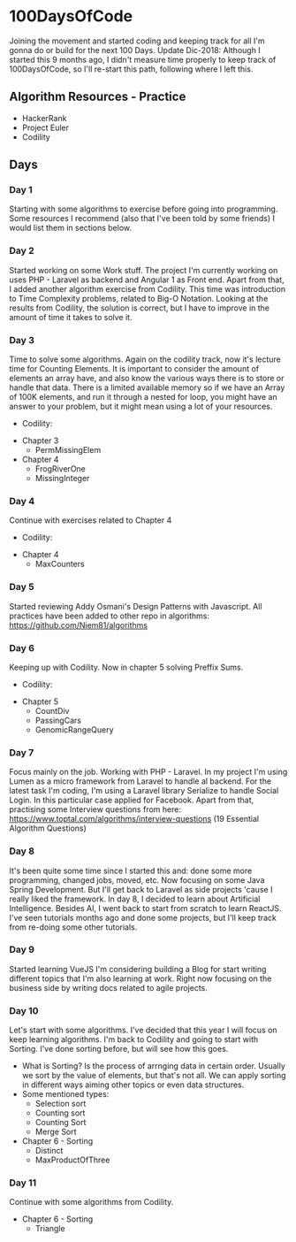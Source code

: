 # 100DaysOfCode
Joining the movement and started coding and keeping track for all I'm gonna do or build for the next 100 Days.
Update Dic-2018: Although I started this 9 months ago, I didn't measure time properly to keep track of 100DaysOfCode, so I'll re-start this path, following where I left this.

## Algorithm Resources - Practice
- HackerRank
- Project Euler
- Codility

## Days

### Day 1
Starting with some algorithms to exercise before going into programming. Some resources I recommend (also that I've been told by some friends) I would list them in sections below.

### Day 2
Started working on some Work stuff. The project I'm currently working on uses PHP - Laravel as backend and Angular 1 as Front end. Apart from that, I added another algorithm exercise from Codility. This time was introduction to Time Complexity problems, related to Big-O Notation.
Looking at the results from Codility, the solution is correct, but I have to improve in the amount of time it takes to solve it.

### Day 3
Time to solve some algorithms. Again on the codility track, now it's lecture time for Counting Elements.
It is important to consider the amount of elements an array have, and also know the various ways there is to store or handle that data. There is a limited available memory so if we have an Array of 100K elements, and run it through a nested for loop, you might have an answer to your problem, but it might mean using a lot of your resources.
- Codility:
* Chapter 3
  - PermMissingElem
* Chapter 4
  - FrogRiverOne
  - MissingInteger

### Day 4
Continue with exercises related to Chapter 4
- Codility:
* Chapter 4
  - MaxCounters

### Day 5
Started reviewing Addy Osmani's Design Patterns with Javascript.
All practices have been added to other repo in algorithms: https://github.com/Niem81/algorithms

### Day 6
Keeping up with Codility. Now in chapter 5 solving Preffix Sums.
- Codility:
* Chapter 5
  - CountDiv
  - PassingCars
  - GenomicRangeQuery

### Day 7
Focus mainly on the job. Working with PHP - Laravel.
In my project I'm using Lumen as a micro framework from Laravel to handle al backend.
For the latest task I'm coding, I'm using a Laravel library Serialize to handle Social Login. In this particular case applied for Facebook.
Apart from that, practising some Interview questions from here: https://www.toptal.com/algorithms/interview-questions (19 Essential Algorithm Questions)

### Day 8
It's been quite some time since I started this and: done some more programming, changed jobs, moved, etc. Now focusing on some Java Spring Development.
But I'll get back to Laravel as side projects 'cause I really liked the framework.
In day 8, I decided to learn about Artificial Intelligence.
Besides AI, I went back to start from scratch to learn ReactJS. I've seen tutorials months ago and done some projects, but I'll keep track from re-doing some other tutorials.

### Day 9
Started learning VueJS
I'm considering building a Blog for start writing different topics that I'm also learning at work.
Right now focusing on the business side by writing docs related to agile projects.

### Day 10
Let's start with some algorithms. I've decided that this year I will focus on keep learning algorithms.
I'm back to Codility and going to start with Sorting. I've done sorting before, but will see how this goes.
* What is Sorting?
  Is the process of arrnging data in certain order. Usually we sort by the value of elements, but that's not all. We can apply sorting in different ways aiming other topics or even data structures.
* Some mentioned types:
  - Selection sort
  - Counting sort
  - Counting Sort
  - Merge Sort
* Chapter 6 - Sorting
  - Distinct
  - MaxProductOfThree

### Day 11
Continue with some algorithms from Codility.
* Chapter 6 - Sorting
  - Triangle
